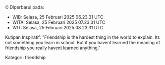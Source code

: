 ⏰ Diperbarui pada:
- WIB: Selasa, 25 Februari 2025 06.23.31 UTC
- WITA: Selasa, 25 Februari 2025 07.23.31 UTC
- WIT: Selasa, 25 Februari 2025 08.23.31 UTC

Kutipan Inspiratif:
"Friendship is the hardest thing in the world to explain. Its not something you learn in school. But if you havent learned the meaning of friendship you really havent learned anything."


Kategori: friendship

